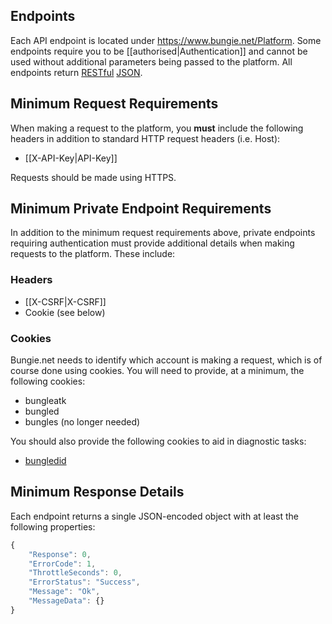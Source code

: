 ## Endpoints
Each API endpoint is located under https://www.bungie.net/Platform. Some endpoints require you to be [[authorised|Authentication]] and cannot be used without additional parameters being passed to the platform. All endpoints return [RESTful](https://en.wikipedia.org/wiki/Representational_state_transfer) [JSON](http://json.org/).

## Minimum Request Requirements
When making a request to the platform, you **must** include the following headers in addition to standard HTTP request headers (i.e. Host):

* [[X-API-Key|API-Key]]

Requests should be made using HTTPS.

## Minimum Private Endpoint Requirements
In addition to the minimum request requirements above, private endpoints requiring authentication must provide additional details when making requests to the platform. These include:

### Headers

* [[X-CSRF|X-CSRF]]
* Cookie (see below)

### Cookies
Bungie.net needs to identify which account is making a request, which is of course done using cookies. You will need to provide, at a minimum, the following cookies:

* bungleatk
* bungled
* bungles (no longer needed)

You should also provide the following cookies to aid in diagnostic tasks:

* [bungledid](https://www.bungie.net/en/Clan/Post/39966/85087279/0/0/1)

## Minimum Response Details
Each endpoint returns a single JSON-encoded object with at least the following properties:
```javascript
{
    "Response": 0,
    "ErrorCode": 1,
    "ThrottleSeconds": 0,
    "ErrorStatus": "Success",
    "Message": "Ok",
    "MessageData": {}
}
```